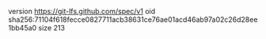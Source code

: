 version https://git-lfs.github.com/spec/v1
oid sha256:71104f618fecce0827711acb38631ce76ae01acd46ab97a02c26d28ee1bb45a0
size 213
